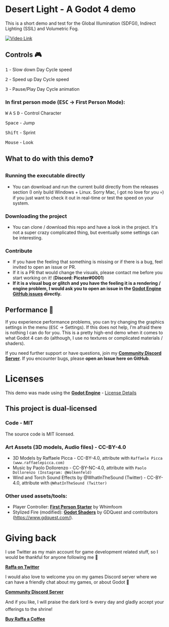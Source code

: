 # Desert Light - A Godot 4 demo
This is a short demo and test for the Global Illumination (SDFGI), Indirect Lighting (SSIL) and Volumetric Fog.

[![Video Link](http://img.youtube.com/vi/-LR6Rjx0hAI/0.jpg)](http://www.youtube.com/watch?v=-LR6Rjx0hAI "Preview Video")

## Controls 🎮
<kbd>1</kbd> - Slow down Day Cycle speed

<kbd>2</kbd> - Speed up Day Cycle speed

<kbd>3</kbd> - Pause/Play Day Cycle animation

### In first person mode (<kbd>ESC</kbd> -> First Person Mode):
<kbd>W</kbd> <kbd>A</kbd> <kbd>S</kbd> <kbd>D</kbd> - Control Character

<kbd>Space</kbd> - Jump

<kbd>Shift</kbd> - Sprint

 <kbd>Mouse</kbd> - Look


## What to do with this demo❓
### Running the executable directly
- You can download and run the current build directly from the releases section (I only build Windows + Linux. Sorry Mac, I got no love for you 💀) if you just want to check it out in real-time or test the speed on your system.
### Downloading the project
- You can clone / download this repo and have a look in the project. It's not a super crazy complicated thing, but eventually some settings can be interesting.
### Contribute
- If you have the feeling that something is missing or if there is a bug, feel invited to open an issue or PR.
- If it is a PR that would change the visuals, please contact me before you start working on it! (**Discord: Picster#0001**)
- **If it is a visual bug or glitch and you have the feeling it is a rendering / engine problem, I would ask you to open an issue in the [Godot Engine GitHub issues](https://github.com/godotengine/godot/issues) directly.**


## Performance 🌠
If you experience performance problems, you can try changing the graphics settings in the menu (<kbd>ESC</kbd> -> Settings). If this does not help, I'm afraid there is nothing I can do for you. This is a pretty high-end demo when it comes to what Godot 4 can do (although, I use no textures or complicated materials / shaders).

If you need further support or have questions, join my [**Community Discord Server**](https://discord.com/invite/JU3y5WkQ4g). If you encounter bugs, please **open an Issue here on GitHub**.

# Licenses
This demo was made using the **[Godot Engine](https://www.godotengine.org)** - [License Details](https://godotengine.org/license)

## **This project is dual-licensed**
### Code - **MIT**
The source code is MIT licensed.

### Art Assets (3D models, Audio files) - **CC-BY-4.0**
- 3D Models by Raffaele Picca - CC-BY-4.0, attribute with `Raffaele Picca (www.raffaelepicca.com)`
- Music by Paolo Dollorenzo - CC-BY-NC-4.0, attribute with `Paolo Dollorenzo (Instagram: @Wolkenfeld)`
- Wind and Torch Sound Effects by @WhatInTheSound (Twitter) - CC-BY-4.0, attribute with `@WhatInTheSound (Twitter)`

### Other used assets/tools:
- Player Controller: **[First Person Starter](https://github.com/Whimfoome/godot-FirstPersonStarter)** by Whimfoom
- Stylized Fire (modified): **[Godot Shaders](https://github.com/GDQuest/godot-shaders)** by GDQuest and contributors (https://www.gdquest.com/).


# Giving back

I use Twitter as my main account for game development related stuff, so I would be thankful for anyone following me 🎉

[**Raffa on Twitter**](https://www.twitter.com/MV_Raffa)

I would also love to welcome you on my games Discord server where we can have a friendly chat about my games, or about Godot 💬

[**Community Discord Server**](https://discord.com/invite/JU3y5WkQ4g)

And if you like, I will praise the dark lord ☕ every day and gladly accept your offerings to the shrine!

[**Buy Raffa a Coffee**](https://www.buymeacoffee.com/raffa)

